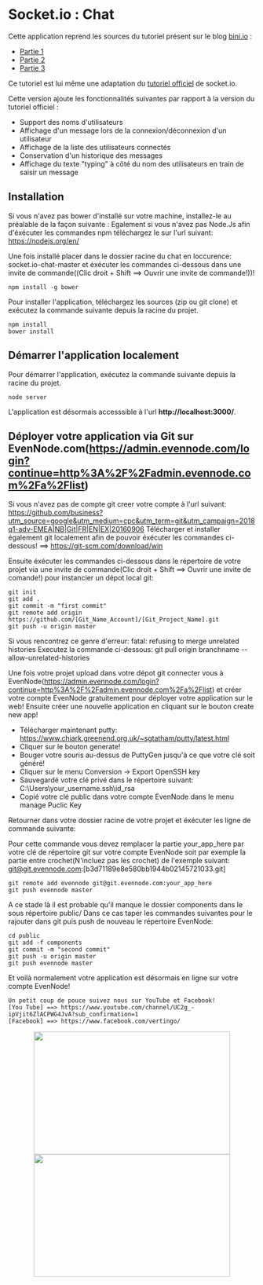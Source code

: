 # Socket.io : Chat

Cette application reprend les sources du tutoriel présent sur le blog [bini.io](http://blog.bini.io) :

* [Partie 1](http://blog.bini.io/developper-une-application-avec-socket-io/)
* [Partie 2](http://blog.bini.io/developper-un-chat-avec-socket-io-partie-2/)
* [Partie 3](http://blog.bini.io/developper-un-chat-avec-socket-io-partie-3/)

Ce tutoriel est lui même une adaptation du [tutoriel officiel](http://socket.io/get-started/chat/) de socket.io.

Cette version ajoute les fonctionnalités suivantes par rapport à la version du tutoriel officiel :

* Support des noms d'utilisateurs
* Affichage d'un message lors de la connexion/déconnexion d'un utilisateur
* Affichage de la liste des utilisateurs connectés
* Conservation d'un historique des messages
* Affichage du texte "typing" à côté du nom des utilisateurs en train de saisir un message


## Installation

Si vous n'avez pas bower d'installé sur votre machine, installez-le au préalable de la façon suivante :
Egalement si vous n'avez pas Node.Js afin d'éxécuter les commandes npm téléchargez le sur l'url suivant: https://nodejs.org/en/

Une fois installé placer dans le dossier racine du chat en loccurence: socket.io-chat-master et éxécuter les commandes ci-dessous dans une invite de commande((Clic droit + Shift ==> Ouvrir une invite de commande!))!

```
npm install -g bower
```
Pour installer l'application, téléchargez les sources (zip ou git clone) et exécutez la commande suivante depuis la racine du projet.
```
npm install
bower install
```

## Démarrer l'application localement

Pour démarrer l'application, exécutez la commande suivante depuis la racine du projet.
```
node server
```
L'application est désormais accesssible à l'url **http://localhost:3000/**.

## Déployer votre application via Git sur EvenNode.com(https://admin.evennode.com/login?continue=http%3A%2F%2Fadmin.evennode.com%2Fa%2Flist)
Si vous n'avez pas de compte git creer votre compte à l'url suivant:  https://github.com/business?utm_source=google&utm_medium=cpc&utm_term=git&utm_campaign=2018q1-adv-EMEA|NB|Git|FR|EN|EX|20160906
Télécharger et installer également git localement afin de pouvoir éxécuter les commandes ci-dessous! ==> https://git-scm.com/download/win

Ensuite éxécuter les commandes ci-dessous dans le répertoire de votre projet via une invite de commande(Clic droit + Shift ==> Ouvrir une invite de comande!) pour instancier un dépot local git:

```
git init
git add .
git commit -m "first commit"
git remote add origin https://github.com/[Git_Name_Account]/[Git_Project_Name].git
git push -u origin master
```
Si vous rencontrez ce genre d'erreur: fatal: refusing to merge unrelated histories
Executez la commande ci-dessous: git pull origin branchname --allow-unrelated-histories

Une fois votre projet upload dans votre dépot git connecter vous à EvenNode(https://admin.evennode.com/login?continue=http%3A%2F%2Fadmin.evennode.com%2Fa%2Flist) 
et créer votre compte EvenNode gratuitement pour déployer votre application sur le web!
Ensuite créer une nouvelle application en cliquant sur le bouton create new app!

- Télécharger maintenant putty: https://www.chiark.greenend.org.uk/~sgtatham/putty/latest.html
- Cliquer sur le bouton generate!
- Bouger votre souris au-dessus de PuttyGen jusqu'à ce que votre clé soit généré!
- Cliquer sur le menu Conversion -> Export OpenSSH key
- Sauvegardé votre clé privé dans le répertoire suivant: C:\Users\your_username\.ssh\id_rsa
- Copié votre clé public dans votre compte EvenNode dans le menu manage Puclic Key

Retourner dans votre dossier racine de votre projet et éxécuter les ligne de commande suivante:

Pour cette commande vous devez remplacer la partie your_app_here par votre clé de répertoire git sur votre compte EvenNode 
soit par exemple la partie entre crochet(N'incluez pas les crochet) de l'exemple suivant: git@git.evennode.com:[b3d71189e8e580bb1944b02145721033.git]

```
git remote add evennode git@git.evennode.com:your_app_here
git push evennode master
```
A ce stade là il est probable qu'il manque le dossier components dans le sous répertoire public/
Dans ce cas taper les commandes suivantes pour le rajouter dans git puis push de nouveau le répertoire EvenNode:

```
cd public
git add -f components
git commit -m "second commit"
git push -u origin master
git push evennode master
```

Et voilà normalement votre application est désormais en ligne sur votre compte EvenNode!

```
Un petit coup de pouce suivez nous sur YouTube et Facebook!
[You Tube] ==> https://www.youtube.com/channel/UC2g_-ipVjit6ZlACPWG4JvA?sub_confirmation=1
[Facebook] ==> https://www.facebook.com/vertingo/
```
<p align="center">
  <a href="https://www.youtube.com/channel/UC2g_-ipVjit6ZlACPWG4JvA?sub_confirmation=1"><img src="http://vertin-go.com/Fonctions_Annexes/annexes/pdt-page-de-telechargement/Android%20You%20Tube%20Data%20API/youtube2.png" width="400" height="250"/></a>
  <a href="https://www.facebook.com/vertingo/"><img src="http://vertin-go.com/Fonctions_Annexes/annexes/pdt-page-de-telechargement/Android%20You%20Tube%20Data%20API/rejoins_nous.png" width="400" height="250"/></a>
</p>



